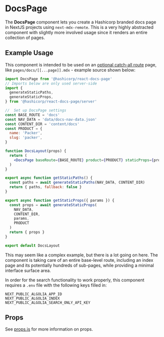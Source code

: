 # DocsPage

The **DocsPage** component lets you create a Hashicorp branded docs page in NextJS projects using `next-mdx-remote`. This is a very highly abstracted component with slightly more involved usage since it renders an entire collection of pages.

## Example Usage

This component is intended to be used on an [optional catch-all route](https://nextjs.org/docs/routing/dynamic-routes#optional-catch-all-routes) page, like `pages/docs/[[...page]].mdx` - example source shown below:

```jsx
import DocsPage from '@hashicorp/react-docs-page'
// Imports below are only used server-side
import {
  generateStaticPaths,
  generateStaticProps,
} from '@hashicorp/react-docs-page/server'

//  Set up DocsPage settings
const BASE_ROUTE = 'docs'
const NAV_DATA = 'data/docs-nav-data.json'
const CONTENT_DIR = 'content/docs'
const PRODUCT = {
  name: 'Packer',
  slug: 'packer',
}

function DocsLayout(props) {
  return (
    <DocsPage baseRoute={BASE_ROUTE} product={PRODUCT} staticProps={props} />
  )
}

export async function getStaticPaths() {
  const paths = await generateStaticPaths(NAV_DATA, CONTENT_DIR)
  return { paths, fallback: false }
}

export async function getStaticProps({ params }) {
  const props = await generateStaticProps(
    NAV_DATA,
    CONTENT_DIR,
    params,
    PRODUCT
  )
  return { props }
}

export default DocsLayout
```

This may seem like a complex example, but there is a lot going on here. The component is taking care of an entire base-level route, including an index page and its potentially hundreds of sub-pages, while providing a minimal interface surface area.

In order for the search functionality to work properly, this component requires a `.env` file with the following keys filled in:

```
NEXT_PUBLIC_ALGOLIA_APP_ID
NEXT_PUBLIC_ALGOLIA_INDEX
NEXT_PUBLIC_ALGOLIA_SEARCH_ONLY_API_KEY
```

## Props

See [props.js](props.js) for more information on props.
